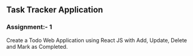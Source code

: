 ## Task Tracker Application

### Assignment:- 1
Create a Todo Web Application using React JS with Add, Update, Delete and Mark as Completed.

